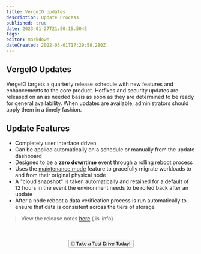 ```yaml
---
title: VergeIO Updates
description: Update Process
published: true
date: 2023-01-27T21:50:15.504Z
tags: 
editor: markdown
dateCreated: 2022-03-01T17:29:58.280Z
---
```


## VergeIO Updates
VergeIO targets a quarterly release schedule with new features and enhancements to the core product. Hotfixes and security updates are released on an as needed basis as soon as they are determined to be ready for general availability. When updates are available, administrators should apply them in a timely fashion.

## Update Features

- Completely user interface driven
- Can be applied automatically on a schedule or manually from the update dashboard
- Designed to be a **zero downtime** event through a rolling reboot process
- Uses the [maintenance mode](/public/maintenance) feature to gracefully migrate workloads to and from their original physical node
- A "cloud snapshot" is taken automatically and retained for a default of 12 hours in the event the environment needs to be rolled back after an update
- After a node reboot a data verification process is run automatically to ensure that data is consistent across the tiers of storage
> View the release notes [here](/public/release-notes)
{.is-info}

<br>
<br>
<div style="text-align:center; margin-bottom:5px">
  <a href="https://www.verge.io/test-drive#Demo-Section"><button class="button-cta">🚗 Take a Test Drive Today!</button></a>
</div>